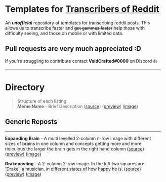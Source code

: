 # Templates for [Transcribers of Reddit](https://reddit.com/r/transcribersofreddit)

An ***unofficial*** repository of templates for transcribing reddit posts. This allows us to transcribe faster and ~~get gammas faster~~ help those with difficulty seeing, and those on mobile or with limited data.

## Pull requests are very much appreciated :D
If you're struggling to contribute contact **VoidCrafted#0000** on Discord :+1:

---

# Directory

> Structure of each listing:  
> **Meme Name** - Brief Description ([source](/)) ([preview](/)) ([image](/))

## Generic Reposts

---

**Expanding Brain** - A multi levelled 2-column n-row image with different sizes of brains in one column and concepts getting more and more ridiculous the larger the brain gets in the right hand column ([source](https://github.com/codingJWilliams/ToR-Repost-Collection/raw/master/generic/expandingbrain/expandingbrain.md)) ([preview](https://github.com/codingJWilliams/ToR-Repost-Collection/blob/master/generic/expandingbrain/expandingbrain.md)) ([image](https://i.redditmedia.com/33koWkTrTaOAUKgzV3_VV3s4P9_bjfLes_ZzwksZjg0.jpg?s=8ba3959a7fb00867de225802cd92a68e))

**Drakeposting** - A 2-column 2-row image. In the left two squares are 'Drake', a musician, in different states of how happy he is. ([source](https://github.com/codingJWilliams/ToR-Repost-Collection/raw/master/generic/drake/drake_no_table.md)) ([preview](https://github.com/codingJWilliams/ToR-Repost-Collection/blob/master/generic/drake/drake_no_table.md)) ([image](https://raw.githubusercontent.com/codingJWilliams/ToR-Repost-Collection/master/generic/drake/drake.jpg))
